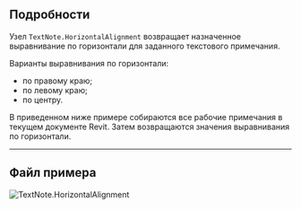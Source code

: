 ## Подробности
Узел `TextNote.HorizontalAlignment` возвращает назначенное выравнивание по горизонтали для заданного текстового примечания.

Варианты выравнивания по горизонтали:
- по правому краю;
- по левому краю;
- по центру.

В приведенном ниже примере собираются все рабочие примечания в текущем документе Revit. Затем возвращаются значения выравнивания по горизонтали.

___
## Файл примера

![TextNote.HorizontalAlignment](./Revit.Elements.TextNote.HorizontalAlignment_img.jpg)
